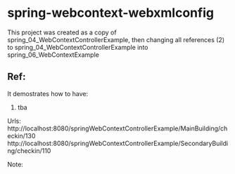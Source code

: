 spring-webcontext-webxmlconfig
==============================

This project was created as a copy of spring_04_WebContextControllerExample, 
then changing all references (2) to spring_04_WebContextControllerExample into spring_06_WebContextExample

Ref:
 -
  
It demostrates how to have:

1) tba

Urls:
http://localhost:8080/springWebContextControllerExample/MainBuilding/checkin/130
http://localhost:8080/springWebContextControllerExample/SecondaryBuilding/checkin/110

Note:
